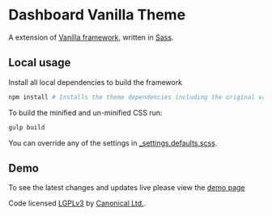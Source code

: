 # Dashboard Vanilla Theme

A extension of [Vanilla framework](https://github.com/ubuntudesign/vanilla-framework), written in [Sass](http://sass-lang.com/).

## Local usage

Install all local dependencies to build the framework

``` bash
npm install # Installs the theme dependencies including the original vanilla framework
```

To build the minified and un-minified CSS run:

``` bash
gulp build
```

You can override any of the settings in [_settings.defaults.scss](scss/_settings.defaults.scss).

## Demo

To see the latest changes and updates live please view the [demo page](http://ubuntudesign.github.io/dashboard-vanilla-theme/)

Code licensed [LGPLv3](http://opensource.org/licenses/lgpl-3.0.html) by [Canonical Ltd.](http://www.canonical.com/).
